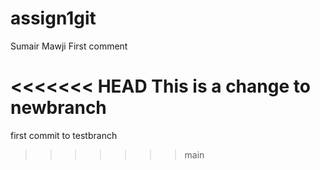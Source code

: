 # assign1git
Sumair Mawji
First comment 


<<<<<<< HEAD
This is a change to newbranch
=======


first commit to testbranch
>>>>>>> main

